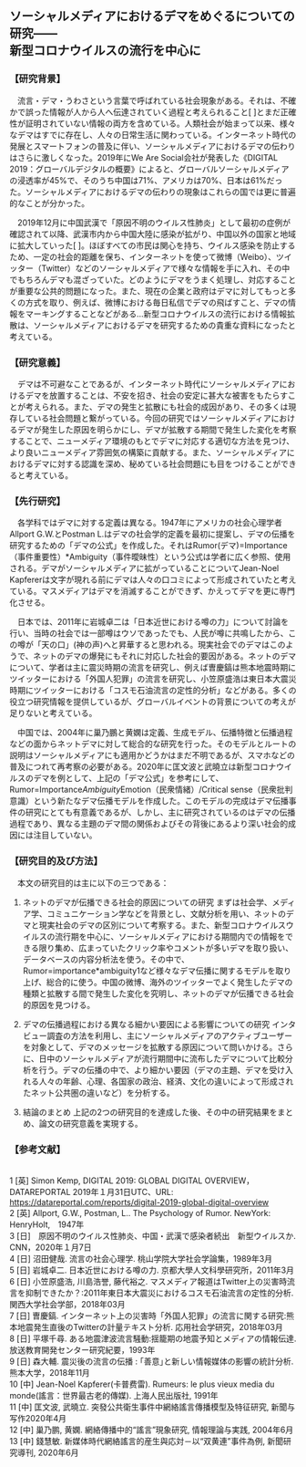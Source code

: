 ## ソーシャルメディアにおけるデマをめぐるについての研究——<br>新型コロナウイルスの流行を中心に</br>
### 【研究背景】
&emsp;流言・デマ・うわさという言葉で呼ばれている社会現象がある。それは、不確かで誤った情報が人から人へ伝達されていく過程と考えられること[ ]とまだ正確性が証明されていない情報の両方を含めている。人類社会が始まって以来、様々なデマはすでに存在し、人々の日常生活に関わっている。インターネット時代の発展とスマートフォンの普及に伴い、ソーシャルメディアにおけるデマの伝わりはさらに激しくなった。2019年にWe Are Social会社が発表した《DIGITAL 2019：グローバルデジタルの概要》によると、グローバルソーシャルメディアの浸透率が45%で、そのうち中国は71%、アメリカは70%、日本は61%だった。ソーシャルメディアにおけるデマの伝わりの現象はこれらの国では更に普遍的なことが分かった。

&emsp;2019年12月に中国武漢で「原因不明のウイルス性肺炎」として最初の症例が確認されて以降、武漢市内から中国大陸に感染が拡がり、中国以外の国家と地域に拡大していった[ ]。ほぼすべての市民は関心を持ち、ウイルス感染を防止するため、一定の社会的距離を保ち、インターネットを使って微博（Weibo）、ツイッター（Twitter）などのソーシャルメディアで様々な情報を手に入れ、その中でもちろんデマも混ざっていた。どのようにデマをうまく処理し、対応することが重要な公共的問題になった。また、現在の企業と政府はデマに対してもっと多くの方式を取り、例えば、微博における毎日私信でデマの飛ばすこと、デマの情報をマーキングすることなどがある…新型コロナウイルスの流行における情報拡散は、ソーシャルメディアにおけるデマを研究するための貴重な資料になったと考えている。
### 【研究意義】
&emsp;デマは不可避なことであるが、インターネット時代にソーシャルメディアにおけるデマを放置することは、不安を招き、社会の安定に甚大な被害をもたらすことが考えられる。また、デマの発生と拡散にも社会的成因があり、その多くは現存している社会問題と繋がっている。今回の研究ではソーシャルメディアにおけるデマが発生した原因を明らかにし、デマが拡散する期間で発生した変化を考察することで、ニューメディア環境のもとでデマに対応する適切な方法を見つけ、より良いニューメディア雰囲気の構築に貢献する。また、ソーシャルメディアにおけるデマに対する認識を深め、秘めている社会問題にも目をつけることができると考えている。
### 【先行研究】
&emsp;各学科ではデマに対する定義は異なる。1947年にアメリカの社会心理学者Allport G.W.とPostman L.はデマの社会学的定義を最初に提案し、デマの伝播を研究するための「デマの公式」を作成した。それはRumor(デマ)=Importance（事件重要性）*Ambiguity（事件曖昧性）という公式は学者に広く参照、使用される。デマがソーシャルメディアに拡がっていることについてJean-Noel Kapfererは文字が現れる前にデマは人々の口コミによって形成されていたと考えている。マスメディアはデマを消滅することができず、かえってデマを更に専門化させる。

&emsp;日本では、2011年に岩城卓二は「日本近世における噂の力」について討論を行い、当時の社会では一部噂はウソであったでも、人民が噂に共鳴したから、この噂が「天の口」(神の声)へと昇華すると思われる。現実社会でのデマはこのようで、ネットのデマの爆発にもそれに対応した社会的要因がある。ネットのデマについて、学者は主に震災時期の流言を研究し、例えば曺慶鎬は熊本地震時期にツイッターにおける「外国人犯罪」の流言を研究し、小笠原盛浩は東日本大震災時期にツイッターにおける「コスモ石油流言の定性的分析」などがある。多くの役立つ研究情報を提供しているが、グローバルイベントの背景についての考えが足りないと考えている。

&emsp;中国では、2004年に巢乃鵬と黄嫻は定義、生成モデル、伝播特徴と伝播過程などの面からネットデマに対して総合的な研究を行った。そのモデルとルートの説明はソーシャルメディアにも適用かどうかはまだ不明であるが、スマホなどの普及につれて再考察の必要がある。2020年に匡文波と武曉立は新型コロナウイルスのデマを例として、上記の「デマ公式」を参考にして、Rumor=Importance*Ambiguity*Emotion（民衆情緒）/Critical sense（民衆批判意識）という新たなデマ伝播モデルを作成した。このモデルの完成はデマ伝播事件の研究にとても有意義であるが、しかし、主に研究されているのはデマの伝播過程であり、異なる主題のデマ間の関係およびその背後にあるより深い社会的成因には注目していない。
### 【研究目的及び方法】
&emsp;本文の研究目的は主に以下の三つである：

1. ネットのデマが伝播できる社会的原因についての研究
まずは社会学、メディア学、コミュニケーション学などを背景とし、文献分析を用い、ネットのデマと現実社会のデマの区別について考察する。また、新型コロナウイルスウイルスの流行期を中心に、ソーシャルメディアにおける期間内での情報をできる限り集め、広まっていたクリック率やコメントが多いデマを取り扱い、データベースの内容分析法を使う。その中で、Rumor=importance*ambiguity1など様々なデマ伝播に関するモデルを取り上げ、総合的に使う。中国の微博、海外のツイッターでよく発生したデマの種類と拡散する間で発生した変化を究明し、ネットのデマが伝播できる社会的原因を見つける。

2. デマの伝播過程における異なる細かい要因による影響についての研究
インタビュー調査の方法を利用し、主にソーシャルメディアのアクティブユーザーを対象として、デマのメッセージを拡散する原因について問いかける。さらに、日中のソーシャルメディアが流行期間中に流布したデマについて比較分析を行う。デマの伝播の中で、より細かい要因（デマの主題、デマを受け入れる人々の年齢、心理、各国家の政治、経済、文化の違いによって形成されたネット公共圏の違いなど）を分析する。

3. 結論のまとめ
上記の2つの研究目的を達成した後、その中の研究結果をまとめ、論文の研究意義を実現する。 
### 【参考文献】
<br>1 [英] Simon Kemp, DIGITAL 2019: GLOBAL DIGITAL OVERVIEW，DATAREPORTAL 2019年１月31日UTC、URL: https://datareportal.com/reports/digital-2019-global-digital-overview 
<br>2 [英] Allport, G.W., Postman, L.. The Psychology of Rumor. NewYork: HenryHolt,　1947年
<br>3 [日]　原因不明のウイルス性肺炎、中国・武漢で感染者続出　新型ウイルスか.　CNN，2020年１月7日
<br>4 [日] 沼田健哉. 流言の社会心理学. 桃山学院大学社会学論集，1989年3月
<br>5 [日] 岩城卓二. 日本近世における噂の力. 京都大學人文科學研究所，2011年3月
<br>6 [日] 小笠原盛浩, 川島浩誉, 藤代裕之. マスメディア報道はTwitter上の災害時流言を抑制できたか？:2011年東日本大震災におけるコスモ石油流言の定性的分析. 関西大学社会学部，2018年03月
<br>7 [日] 曺慶鎬. インターネット上の災害時「外国人犯罪」の流言に関する研究:熊本地震発生直後のTwitterの計量テキスト分析. 応用社会学研究，2018年03月
<br>8 [日] 平塚千尋. ある地震津波流言騒動:揺籠期の地震予知とメディアの情報伝達. 放送教育開発センター研究紀要，1993年
<br>9 [日] 森大輔. 震災後の流言の伝播 : ｢善意｣と新しい情報媒体の影響の統計分析. 熊本大学，2018年11月
<br>10 [中] Jean-Noel Kapferer(卡普费雷). Rumeurs: le plus vieux media du monde(謠言：世界最古老的傳媒). 上海人民出版社, 1991年
<br>11 [中] 匡文波, 武曉立. 突發公共衛生事件中網絡謠言傳播模型及特征研究, 新聞与写作2020年4月
<br>12 [中] 巢乃鹏, 黄嫻. 網絡傳播中的“謠言”現象研究, 情報理論与実践, 2004年6月
<br>13 [中] 錢慧敏. 新媒体時代網絡謠言的産生與応対－以“双黄連”事件為例, 新聞研究導刊, 2020年6月

